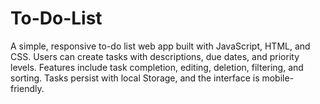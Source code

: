 # To-Do-List
A simple, responsive to-do list web app built with JavaScript, HTML, and CSS. Users can create tasks with descriptions, due dates, and priority levels. Features include task completion, editing, deletion, filtering, and sorting. Tasks persist with local Storage, and the interface is mobile-friendly.
